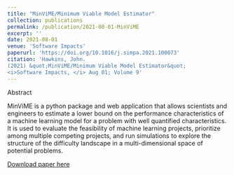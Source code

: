 ```yaml
---
title: "MinViME/Minimum Viable Model Estimator"
collection: publications
permalink: /publication/2021-08-01-MinViME
excerpt: ''
date: 2021-08-01
venue: 'Software Impacts'
paperurl: 'https://doi.org/10.1016/j.simpa.2021.100073'
citation: 'Hawkins, John.
(2021) &quot;MinViME/Minimum Viable Model Estimator&quot; 
<i>Software Impacts, </i> Aug 01; Volume 9'
--- 
```

Abstract

MinViME is a python package and web application that allows scientists and engineers to estimate a lower bound on the performance characteristics of a machine learning model for a problem with well quantified characteristics.
It is used to evaluate the feasibility of machine learning projects, prioritize among multiple competing projects, and run simulations to explore the structure of the difficulty landscape in a multi-dimensional space of potential problems.

[Download paper here](https://doi.org/10.1016/j.simpa.2021.100073)


